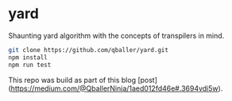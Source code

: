 # yard
Shaunting yard algorithm with the concepts of transpilers in mind. 

```BASH
git clone https://github.com/qballer/yard.git
npm install
npm run test 
```
This repo was build as part of this blog [post] (https://medium.com/@QballerNinja/1aed012fd46e#.3694vdi5w).
